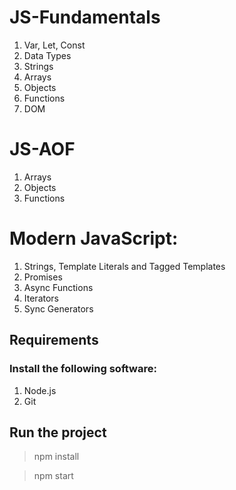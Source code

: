 # JS-Fundamentals
1. Var, Let, Const
2. Data Types
3. Strings
4. Arrays
5. Objects
6. Functions
7. DOM

# JS-AOF
1. Arrays
2. Objects
3. Functions

# Modern JavaScript: 
1. Strings, Template Literals and Tagged Templates
2. Promises
3. Async Functions
4. Iterators
5. Sync Generators

## Requirements

### Install the following software:
1. Node.js
2. Git

## Run the project
> npm install

> npm start
